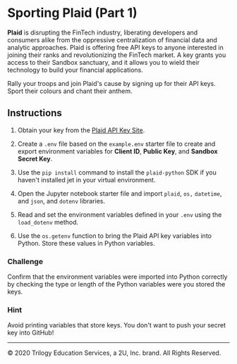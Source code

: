 # Sporting Plaid (Part 1)

**Plaid** is disrupting the FinTech industry, liberating developers and consumers alike from the oppressive centralization of financial data and analytic approaches. Plaid is offering free API keys to anyone interested in joining their ranks and revolutionizing the FinTech market. A key grants you access to their Sandbox sanctuary, and it allows you to wield their technology to build your financial applications.

Rally your troops and join Plaid's cause by signing up for their API keys. Sport their colours and chant their anthem.

## Instructions

1. Obtain your key from the [Plaid API Key Site](https://dashboard.plaid.com/account/keys).

2. Create a `.env` file based on the `example.env` starter file to create and export environment variables for **Client ID**, **Public Key**, and **Sandbox Secret Key**.

3. Use the `pip install` command to install the `plaid-python` SDK if you haven't installed jet in your virtual environment.

4. Open the Jupyter notebook starter file and import `plaid`, `os,` `datetime`, and `json`, and `dotenv` libraries.

5. Read and set the environment variables defined in your `.env` using the `load_dotenv` method.

6. Use the `os.getenv` function to bring the Plaid API key variables into Python. Store these values in Python variables.

### Challenge

Confirm that the environment variables were imported into Python correctly by checking the type or length of the Python variables were you stored the keys.

### Hint

Avoid printing variables that store keys. You don't want to push your secret key into GitHub!

---

© 2020 Trilogy Education Services, a 2U, Inc. brand. All Rights Reserved.
